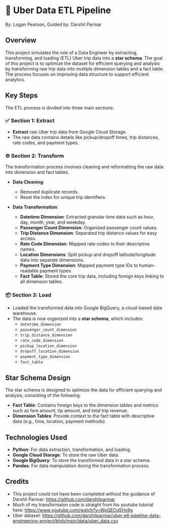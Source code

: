 # 🚗 Uber Data ETL Pipeline
By: Logan Pearson, Guided by: Darshil Parmar
## Overview
This project simulates the role of a Data Engineer by extracting, transforming, and loading (ETL) Uber trip data into a **star schema**. The goal of this project is to optimize the dataset for efficient querying and analysis by transforming raw trip data into multiple dimension tables and a fact table. The process focuses on improving data structure to support efficient analytics.

## Key Steps
The ETL process is divided into three main sections:

### ✅ Section 1: Extract
- **Extract** raw Uber trip data from Google Cloud Storage.
- The raw data contains details like pickup/dropoff times, trip distances, rate codes, and payment types.

### ⚙️ Section 2: Transform
The transformation process involves cleaning and reformatting the raw data into dimension and fact tables.

- **Data Cleaning**:
  - Removed duplicate records.
  - Reset the index for unique trip identifiers.
  
- **Data Transformation**:
  - **Datetime Dimension**: Extracted granular time data such as hour, day, month, year, and weekday.
  - **Passenger Count Dimension**: Organized passenger count values.
  - **Trip Distance Dimension**: Separated trip distance values for easy access.
  - **Rate Code Dimension**: Mapped rate codes to their descriptive names.
  - **Location Dimensions**: Split pickup and dropoff latitude/longitude data into separate dimensions.
  - **Payment Type Dimension**: Mapped payment type IDs to human-readable payment types.
  - **Fact Table**: Stored the core trip data, including foreign keys linking to all dimension tables.

### 📦 Section 3: Load
- Loaded the transformed data into Google BigQuery, a cloud-based data warehouse.
- The data is now organized into a **star schema**, which includes:
  - `datetime_dimension`
  - `passenger_count_dimension`
  - `trip_distance_dimension`
  - `rate_code_dimension`
  - `pickup_location_dimension`
  - `dropoff_location_dimension`
  - `payment_type_dimension`
  - `fact_table`

## Star Schema Design
The star schema is designed to optimize the data for efficient querying and analysis, consisting of the following:

- **Fact Table**: Contains foreign keys to the dimension tables and metrics such as fare amount, tip amount, and total trip revenue.
- **Dimension Tables**: Provide context to the fact table with descriptive data (e.g., time, location, payment methods).

## Technologies Used
- **Python**: For data extraction, transformation, and loading.
- **Google Cloud Storage**: To store the raw Uber data.
- **Google BigQuery**: To store the transformed data in a star schema.
- **Pandas**: For data manipulation during the transformation process.

## Credits
- This project could not have been completed without the guidance of Darshil Parmar: https://github.com/darshilparmar
- Much of my transformaion code is straight from his youtube tutorial here: https://www.youtube.com/watch?v=WpQECq5Hx9g
- Uber dataset:  https://github.com/darshilparmar/uber-etl-pipeline-data-engineering-project/blob/main/data/uber_data.csv
